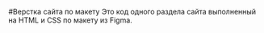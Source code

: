 #Верстка сайта по макету
Это код одного раздела сайта выполненный на HTML и CSS по макету из Figma.
